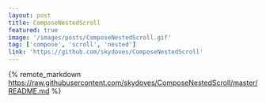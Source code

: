 ```yaml
---
layout: post
title: ComposeNestedScroll
featured: true
image: '/images/posts/ComposeNestedScroll.gif'
tag: ['compose', 'scroll', 'nested']
link: 'https://github.com/skydoves/ComposeNestedScroll'
---
```


{% remote_markdown https://raw.githubusercontent.com/skydoves/ComposeNestedScroll/master/README.md %}
